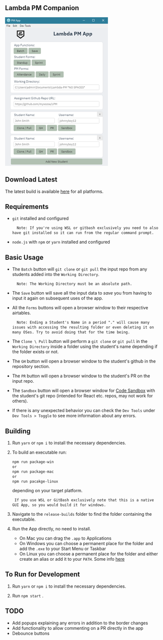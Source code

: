 ## Lambda PM Companion

![alt text](./lambda_pm_app_screenshot.png)


## Download Latest
The latest build is available [here](https://github.com/myxozoa/LPM/releases) for all platforms.


## Requirements
* `git` installed and configured

        Note: If you're using WSL or gitbash exclusively you need to also have git installed so it can run from the regular command prompt.
* `node.js` with `npm` or `yarn` installed and configured

## Basic Usage
* The `Batch` button will `git clone` or `git pull` the input repo from any students added into the `Working Directory`.

        Note: The Working Directory must be an absolute path.

* The `Save` button will save all the input data to _save_ you from having to input it again on subsequent uses of the app.
* All the `Forms` buttons will open a browser window to their respective airtables.

        Note: Ending a Student's Name in a period "." will cause many issues with accessing the resulting folder or even deleting it on many OSes. Try to avoid doing that for the time being.

* The `Clone \ Pull` button will perform a `git clone` or `git pull` in the `Working Directory` inside a folder using the student's name depending if the folder exists or not.
* The `GH` button will open a browser window to the student's github in the repository section.
* The `PR` button will open a browser window to the student's PR on the input repo.
* The `Sandbox` button will open a  browser window for [Code Sandbox](https://codesandbox.io/) with the student's git repo (intended for React etc. repos, may not work for others).
* If there is any unexpected behavior you can check the `Dev Tools` under `Dev Tools > Toggle` to see more information about any errors.


## Building
1. Run `yarn` or `npm i` to install the necessary dependencies.

2. To build an executable run:
    ```
    npm run package-win
    or
    npm run package-mac
    or
    npm run pacakge-linux
    ```
    depending on your target platform.

        If you use WSL or GitBash exclusively note that this is a native GUI App, so you would build it for windows.

3. Navigate to the `release-builds` folder to find the folder containing the executable.

4. Run the App directly, no need to install.
    * On Mac you can drag the `.app` to Applications
    * On Windows you can choose a permanent place for the folder and add the `.exe` to your Start Menu or Taskbar
    * On Linux you can choose a permanent place for the folder and either create an alias or add it to your `PATH`. Some info [here](https://unix.stackexchange.com/questions/57601/create-a-command-for-a-linux-executable-file)

## To Run for Development
1. Run `yarn` or `npm i` to install the necessary dependencies.

2. Run `npm start` .

## TODO
* Add popups explaining any errors in addition to the border changes
* Add functionality to allow commenting on a PR directly in the app
* Debounce buttons
